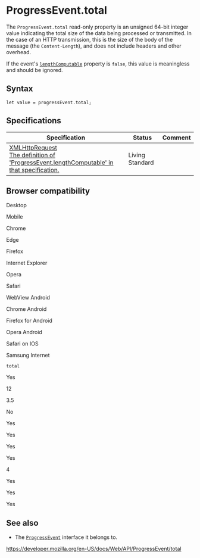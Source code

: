 ProgressEvent.total
===================

The `ProgressEvent.total` read-only property is an unsigned 64-bit integer value indicating the total size of the data being processed or transmitted. In the case of an HTTP transmission, this is the size of the body of the message (the `Content-Length`), and does not include headers and other overhead.

If the event's [`lengthComputable`](lengthcomputable) property is `false`, this value is meaningless and should be ignored.

Syntax
------

    let value = progressEvent.total;

Specifications
--------------

<table><thead><tr class="header"><th>Specification</th><th>Status</th><th>Comment</th></tr></thead><tbody><tr class="odd"><td><a href="https://xhr.spec.whatwg.org/#dom-progressevent-total">XMLHttpRequest<br />
<span class="small">The definition of 'ProgressEvent.lengthComputable' in that specification.</span></a></td><td><span class="spec-living">Living Standard</span></td><td></td></tr></tbody></table>

Browser compatibility
---------------------

Desktop

Mobile

Chrome

Edge

Firefox

Internet Explorer

Opera

Safari

WebView Android

Chrome Android

Firefox for Android

Opera Android

Safari on IOS

Samsung Internet

`total`

Yes

12

3.5

No

Yes

Yes

Yes

Yes

4

Yes

Yes

Yes

See also
--------

-   The [`ProgressEvent`](../progressevent) interface it belongs to.

<a href="https://developer.mozilla.org/en-US/docs/Web/API/ProgressEvent/total" class="_attribution-link">https://developer.mozilla.org/en-US/docs/Web/API/ProgressEvent/total</a>
